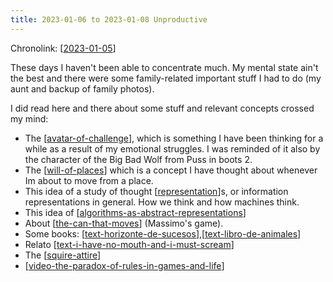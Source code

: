 ```yaml
---
title: 2023-01-06 to 2023-01-08 Unproductive
---
```


Chronolink: [[2023-01-05]]

These days I haven't been able to concentrate much. My mental state ain't the best and there were some family-related important stuff I had to do (my aunt and backup of family photos).

I did read here and there about some stuff and relevant concepts crossed my mind:

- The [[avatar-of-challenge]], which is something I have been thinking for a while as a result of my emotional struggles. I was reminded of it also by the character of the Big Bad Wolf from Puss in boots 2.
- The [[will-of-places]] which is a concept I have thought about whenever Im about to move from a place.
- This idea of a study of thought [[representation]]s, or information representations in general. How we think and how machines think.
- This idea of [[algorithms-as-abstract-representations]]
- About [[the-can-that-moves]] (Massimo's game).
- Some books: [[text-horizonte-de-sucesos]],[[text-libro-de-animales]]
- Relato [[text-i-have-no-mouth-and-i-must-scream]]
- The [[squire-attire]]
- [[video-the-paradox-of-rules-in-games-and-life]]











[//begin]: # "Autogenerated link references for markdown compatibility"
[2023-01-05]: ./../wayward/2023-01-05 "2023-01-05"
[avatar-of-challenge]: ./../bubbles/avatar-of-challenge "avatar-of-challenge"
[will-of-places]: ./../bubbles/will-of-places "will-of-places"
[representation]: ./../bubbles/representation "representation"
[algorithms-as-abstract-representations]: ./../bubbles/algorithms-as-abstract-representations "algorithms-as-abstract-representations"
[the-can-that-moves]: ./../bubbles/the-can-that-moves "the-can-that-moves"
[text-horizonte-de-sucesos]: ./../bubbles/stub "text-horizonte-de-sucesos"
[text-libro-de-animales]: ./../bubbles/text-libro-de-animales "text-libro-de-animales"
[text-i-have-no-mouth-and-i-must-scream]: ./../bubbles/stub "text-i-have-no-mouth-and-i-must-scream"
[squire-attire]: ./../bubbles/squire-attire "squire-attire"
[video-the-paradox-of-rules-in-games-and-life]: ./../bubbles/stub "video-the-paradox-of-rules-in-games-and-life"
[//end]: # "Autogenerated link references"